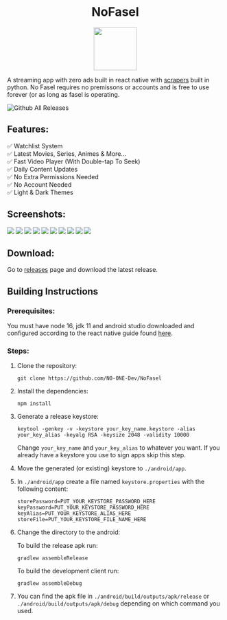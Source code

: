 <h1 align="center">NoFasel</h1>

<p align="center">
<img src="https://i.imgur.com/NvLCO9U.png" width="100px" height="100px">
</p>

A streaming app with zero ads built in react native with [scrapers](https://github.com/N0-0NE-Dev/no-fasel-scrapers) built in python. No Fasel requires no premissons or accounts and is free to use forever (or as long as fasel is operating.

![Github All Releases](https://img.shields.io/github/downloads/N0-0NE-Dev/NoFasel/total.svg)

## Features:

✅ Watchlist System  
✅ Latest Movies, Series, Animes & More...  
✅ Fast Video Player (With Double-tap To Seek)  
✅ Daily Content Updates  
✅ No Extra Permissions Needed  
✅ No Account Needed  
✅ Light & Dark Themes

## Screenshots:

   <p float="left">
      <img src="https://i.imgur.com/SwPY24el.png" /> 
      <img src="https://i.imgur.com/aCm9vOWl.png" /> 
      <img src="https://i.imgur.com/SY76kbKl.png" /> 
      <img src="https://i.imgur.com/5l3L5Mvl.png" /> 
      <img src="https://i.imgur.com/CATSRhLl.png" /> 
      <img src="https://i.imgur.com/hWfGkWal.png" /> 
      <img src="https://i.imgur.com/tSySR0fl.png" /> 
      <img src="https://i.imgur.com/pIDzfW0l.png" /> 
      <img src="https://i.imgur.com/bEkYPZBl.png" /> 
      <img src="https://i.imgur.com/7A7fDtml.png" />
   </p>

## Download:

Go to [releases](https://github.com/N0-0NE-Dev/NoFasel/releases) page and download the latest release.

## Building Instructions

### Prerequisites:

You must have node 16, jdk 11 and android studio downloaded and configured according to the react native guide found [here](https://reactnative.dev/docs/environment-setup).

### Steps:

1. Clone the repository:

   ```
   git clone https://github.com/N0-0NE-Dev/NoFasel
   ```

2. Install the dependencies:

   ```
   npm install
   ```

3. Generate a release keystore:

   ```
   keytool -genkey -v -keystore your_key_name.keystore -alias your_key_alias -keyalg RSA -keysize 2048 -validity 10000
   ```

   Change `your_key_name` and `your_key_alias` to whatever you want. If you already have a keystore you use to sign apps skip this step.

4. Move the generated (or existing) keystore to `./android/app`.

5. In `./android/app` create a file named `keystore.properties` with the following content:

   ```
   storePassword=PUT_YOUR_KEYSTORE_PASSWORD_HERE
   keyPassword=PUT_YOUR_KEYSTORE_PASSWORD_HERE
   keyAlias=PUT_YOUR_KEYSTORE_ALIAS_HERE
   storeFile=PUT_YOUR_KEYSTORE_FILE_NAME_HERE
   ```

6. Change the directory to the android:

   To build the release apk run:

   ```
   gradlew assembleRelease
   ```

   To build the development client run:

   ```
   gradlew assembleDebug
   ```

7. You can find the apk file in `./android/build/outputs/apk/release` or `./android/build/outputs/apk/debug` depending on which command you used.
